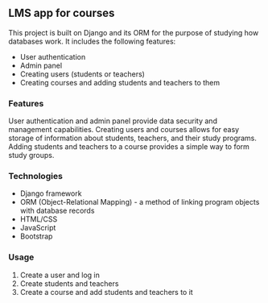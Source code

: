 ## LMS app for courses
This project is built on Django and its ORM for the purpose of studying how databases work. It includes the following features:

- User authentication
- Admin panel
- Creating users (students or teachers)
- Creating courses and adding students and teachers to them

### Features
User authentication and admin panel provide data security and management capabilities. Creating users and courses allows for easy storage of information about students, teachers, and their study programs. Adding students and teachers to a course provides a simple way to form study groups.

### Technologies
- Django framework
- ORM (Object-Relational Mapping) - a method of linking program objects with database records
- HTML/CSS
- JavaScript
- Bootstrap

### Usage
1. Create a user and log in
2. Create students and teachers
3. Create a course and add students and teachers to it
